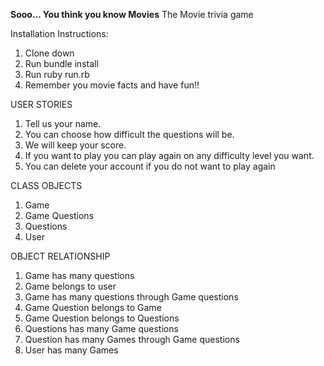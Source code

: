 <strong>Sooo... You think you know Movies</strong> The Movie trivia game

Installation Instructions:
1. Clone down
2. Run bundle install
3. Run ruby run.rb
4. Remember you movie facts and have fun!!

USER STORIES
1. Tell us your name.
2. You can choose how difficult the questions will be.
3. We will keep your score.
4. If you want to play you can play again on any difficulty level you want.
5. You can delete your account if you do not want to play again

CLASS OBJECTS
1. Game
2. Game Questions
3. Questions
4. User 

OBJECT RELATIONSHIP
1. Game has many questions
2. Game belongs to user
3. Game has many questions through Game questions
4. Game Question belongs to Game
5. Game Question belongs to Questions
6. Questions has many Game questions
7. Question has many Games through Game questions
8. User has many Games
